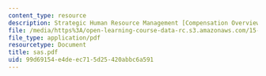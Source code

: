 ```yaml
---
content_type: resource
description: Strategic Human Resource Management [Compensation Overview and SAS]
file: /media/https%3A/open-learning-course-data-rc.s3.amazonaws.com/15-660-strategic-hr-management-spring-2003/99d69154e4deec715d25420abbc6a591_sas.pdf
file_type: application/pdf
resourcetype: Document
title: sas.pdf
uid: 99d69154-e4de-ec71-5d25-420abbc6a591
---
```

